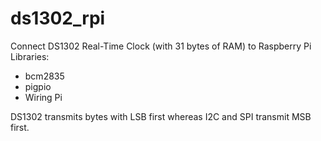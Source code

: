 # ds1302_rpi
Connect DS1302 Real-Time Clock (with 31 bytes of RAM) to Raspberry Pi
Libraries:
- bcm2835
- pigpio
- Wiring Pi

DS1302 transmits bytes with LSB first whereas I2C and SPI transmit MSB first.
